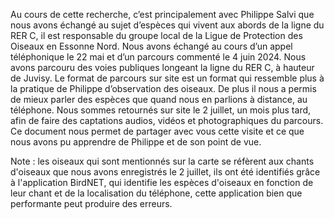 Au cours de cette recherche, c’est principalement avec Philippe Salvi que nous avons échangé au sujet d’espèces qui vivent aux abords de la ligne du RER C, il est responsable du groupe local de la Ligue de Protection des Oiseaux en Essonne Nord. Nous avons échangé au cours d’un appel téléphonique le 22 mai et d’un parcours commenté le 4 juin 2024. Nous avons parcouru des voies publiques longeant la ligne du RER C, à hauteur de Juvisy. Le format de parcours sur site est un format qui ressemble plus à la pratique de Philippe d’observation des oiseaux. De plus il nous a permis de mieux parler des espèces que quand nous en parlions à distance, au téléphone. Nous sommes retournés sur site le 2 juillet, un mois plus tard, afin de faire des captations audios, vidéos et photographiques du parcours. Ce document nous permet de partager avec vous cette visite et ce que nous avons pu apprendre de Philippe et de son point de vue.

Note : les oiseaux qui sont mentionnés sur la carte se réfèrent aux chants d'oiseaux que nous avons enregistrés le 2 juillet, ils ont été identifiés grâce à l'application BirdNET, qui identifie les espèces d'oiseaux en fonction de leur chant et de la localisation du téléphone, cette application bien que performante peut produire des erreurs.
